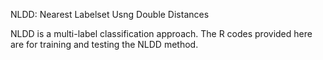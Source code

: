NLDD: Nearest Labelset Usng Double Distances

NLDD is a multi-label classification approach.
The R codes provided here are for training and testing the NLDD method.
